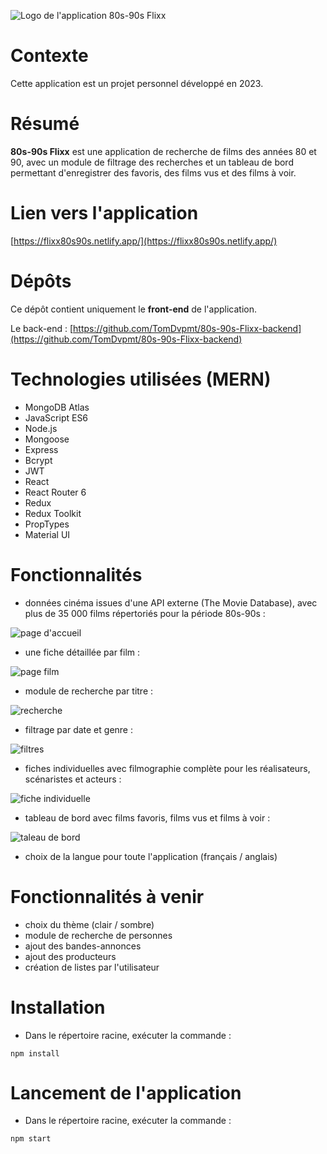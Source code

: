 ![Logo de l'application 80s-90s Flixx](/src/assets/brand/Flixx-logo.webp)

# Contexte

Cette application est un projet personnel développé en 2023.

# Résumé

**80s-90s Flixx** est une application de recherche de films des années 80 et 90, avec un module de filtrage des recherches et un tableau de bord permettant d'enregistrer des favoris, des films vus et des films à voir.

# Lien vers l'application

[https://flixx80s90s.netlify.app/](https://flixx80s90s.netlify.app/)

# Dépôts

Ce dépôt contient uniquement le **front-end** de l'application.

Le back-end : [https://github.com/TomDvpmt/80s-90s-Flixx-backend](https://github.com/TomDvpmt/80s-90s-Flixx-backend)

# Technologies utilisées (MERN)

-   MongoDB Atlas
-   JavaScript ES6
-   Node.js
-   Mongoose
-   Express
-   Bcrypt
-   JWT
-   React
-   React Router 6
-   Redux
-   Redux Toolkit
-   PropTypes
-   Material UI

# Fonctionnalités

-   données cinéma issues d'une API externe (The Movie Database), avec plus de 35 000 films répertoriés pour la période 80s-90s :

![page d'accueil](/src/assets/img/captures/flixx-home.webp)

-   une fiche détaillée par film :

![page film](/src/assets/img/captures/flixx-movie.webp)

-   module de recherche par titre :

![recherche](/src/assets/img/captures/flixx-search.webp)

-   filtrage par date et genre :

![filtres](/src/assets/img/captures/flixx-filters.webp)

-   fiches individuelles avec filmographie complète pour les réalisateurs, scénaristes et acteurs :

![fiche individuelle](/src/assets/img/captures/flixx-person.webp)

-   tableau de bord avec films favoris, films vus et films à voir :

![taleau de bord](/src/assets/img/captures/flixx-dashboard.webp)

-   choix de la langue pour toute l'application (français / anglais)

# Fonctionnalités à venir

-   choix du thème (clair / sombre)
-   module de recherche de personnes
-   ajout des bandes-annonces
-   ajout des producteurs
-   création de listes par l'utilisateur

# Installation

-   Dans le répertoire racine, exécuter la commande :

`npm install`

# Lancement de l'application

-   Dans le répertoire racine, exécuter la commande :

`npm start`
